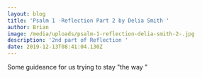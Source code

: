 ```yaml
---
layout: blog
title: 'Psalm 1 -Reflection Part 2 by Delia Smith '
author: Brian
image: /media/uploads/psalm-1-reflection-delia-smith-2-.jpg
description: '2nd part of Reflection '
date: 2019-12-13T08:41:04.130Z
---
```

 Some guideance for us trying to stay   "the way "
